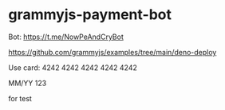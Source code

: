 # grammyjs-payment-bot

Bot: https://t.me/NowPeAndCryBot

https://github.com/grammyjs/examples/tree/main/deno-deploy

Use card:
4242 4242 4242 4242 4242

MM/YY 123

for test
